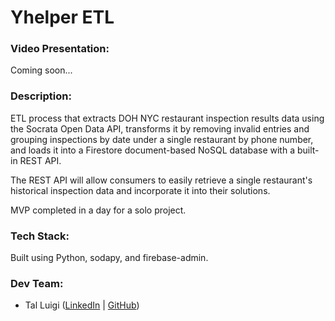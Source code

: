 # Yhelper ETL

### Video Presentation:

Coming soon...

### Description:

ETL process that extracts DOH NYC restaurant inspection results data using the Socrata Open Data API, transforms it by removing invalid entries and grouping inspections by date under a single restaurant by phone number, and loads it into a Firestore document-based NoSQL database with a built-in REST API.

The REST API will allow consumers to easily retrieve a single restaurant's historical inspection data and incorporate it into their solutions.

MVP completed in a day for a solo project.

### Tech Stack:

Built using Python, sodapy, and firebase-admin.

### Dev Team:

- Tal Luigi ([LinkedIn](https://www.linkedin.com/in/talluigi) | [GitHub](https://github.com/luigilegion))

